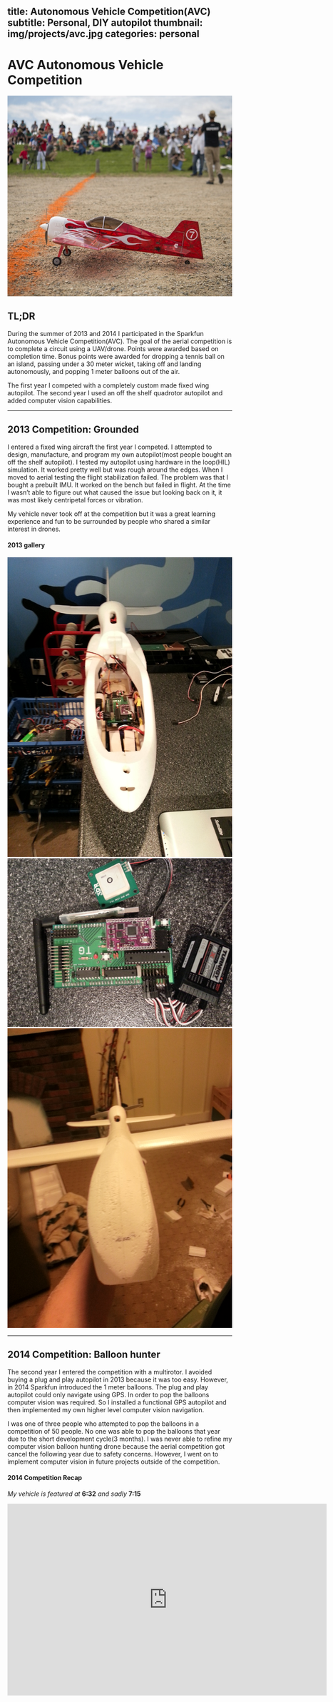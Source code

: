 title: Autonomous Vehicle Competition(AVC)
subtitle: Personal, DIY autopilot
thumbnail: img/projects/avc.jpg
categories: personal
---
<link rel="stylesheet" type="text/css"  href="css/grid.css">

# AVC Autonomous Vehicle Competition

![avc](img/projects/avc.jpg)

## TL;DR
During the summer of 2013 and 2014 I participated in the Sparkfun Autonomous Vehicle Competition(AVC). The goal of the aerial competition is to complete a circuit using a UAV/drone. Points were awarded based on completion time. Bonus points were awarded for dropping a tennis ball on an island, passing under a 30 meter wicket, taking off and landing autonomously, and popping 1 meter balloons out of the air.

The first year I competed with a completely custom made fixed wing autopilot. The second year I used an off the shelf quadrotor autopilot and added computer vision capabilities.

---

## 2013 Competition: Grounded

I entered a fixed wing aircraft the first year I competed. I attempted to design, manufacture, and program my own autopilot(most people bought an off the shelf autopilot). I tested my autopilot using hardware in the loop(HIL) simulation. It worked pretty well but was rough around the edges. When I moved to aerial testing the flight stabilization failed. The problem was that I bought a prebuilt IMU. It worked on the bench but failed in flight. At the time I wasn’t able to figure out what caused the issue but looking back on it, it was most likely centripetal forces or vibration.

My vehicle never took off at the competition but it was a great learning experience and fun to be surrounded by people who shared a similar interest in drones.

#### 2013 gallery

<div class="container">
  <div class="col-md-6">
    <div class="row">
      <div class="gal">
        <img  src="img/projects/avc-1.jpg"></img>
        <img  src="img/projects/avc-2.jpg"></img>
        <img  src="img/projects/avc-3.jpg"></img>
	    </div>
    </div>
  </div>
</div>

---

## 2014 Competition: Balloon hunter

The second year I entered the competition with a multirotor. I avoided buying a plug and play autopilot in 2013 because it was too easy. However, in 2014 Sparkfun introduced the 1 meter balloons. The plug and play autopilot could only navigate using GPS. In order to pop the balloons computer vision was required. So I installed a functional GPS autopilot and then implemented my own higher level computer vision navigation.

I was one of three people who attempted to pop the balloons in a competition of 50 people. No one was able to pop the balloons that year due to the short development cycle(3 months). I was never able to refine my computer vision balloon hunting drone because the aerial competition got cancel the following year due to safety concerns. However, I went on to implement computer vision in future projects outside of the competition.

#### 2014 Competition Recap

*My vehicle is featured at* **6:32** *and sadly* **7:15**

<iframe width="716" height="430" src="https://www.youtube.com/embed/pfJHgSNx_vY" frameborder="0" allowfullscreen></iframe>
